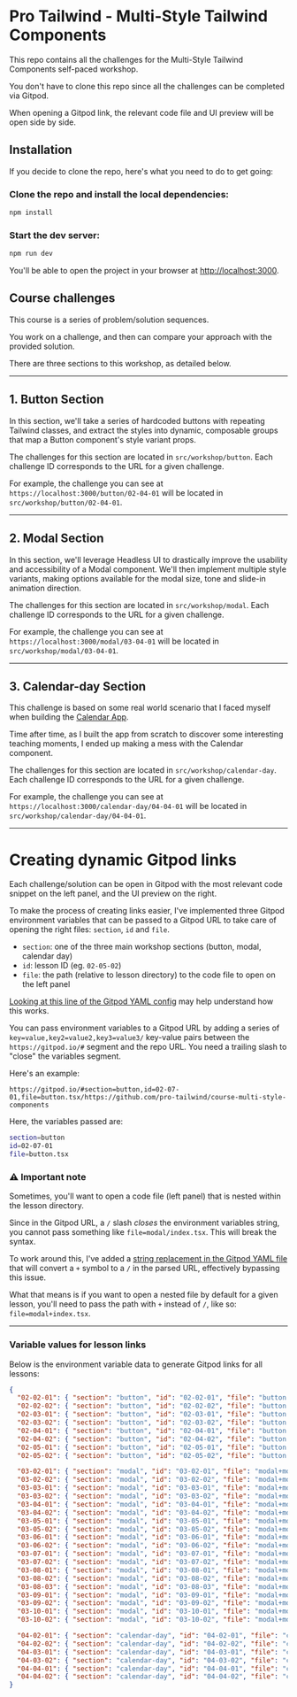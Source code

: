 # Pro Tailwind - Multi-Style Tailwind Components

This repo contains all the challenges for the Multi-Style Tailwind Components self-paced workshop.

You don't have to clone this repo since all the challenges can be completed via Gitpod.

When opening a Gitpod link, the relevant code file and UI preview will be open side by side.

## Installation

If you decide to clone the repo, here's what you need to do to get going:

### Clone the repo and install the local dependencies:

```sh
npm install
```

### Start the dev server:

```sh
npm run dev
```

You'll be able to open the project in your browser at [http://localhost:3000](http://localhost:3000).

## Course challenges

This course is a series of problem/solution sequences.

You work on a challenge, and then can compare your approach with the provided solution.

There are three sections to this workshop, as detailed below.

---

## 1. Button Section

In this section, we'll take a series of hardcoded buttons with repeating Tailwind classes, and extract the styles into dynamic, composable groups that map a Button component's style variant props.

The challenges for this section are located in `src/workshop/button`. Each challenge ID corresponds to the URL for a given challenge.

For example, the challenge you can see at `https://localhost:3000/button/02-04-01` will be located in `src/workshop/button/02-04-01`.

---

## 2. Modal Section

In this section, we'll leverage Headless UI to drastically improve the usability and accessibility of a Modal component. We'll then implement multiple style variants, making options available for the modal size, tone and slide-in animation direction.

The challenges for this section are located in `src/workshop/modal`. Each challenge ID corresponds to the URL for a given challenge.

For example, the challenge you can see at `https://localhost:3000/modal/03-04-01` will be located in `src/workshop/modal/03-04-01`.

---

## 3. Calendar-day Section

This challenge is based on some real world scenario that I faced myself when building the [Calendar App](https://calendar-app.protailwind.com).

Time after time, as I built the app from scratch to discover some interesting teaching moments, I ended up making a mess with the Calendar component.

The challenges for this section are located in `src/workshop/calendar-day`. Each challenge ID corresponds to the URL for a given challenge.

For example, the challenge you can see at `https://localhost:3000/calendar-day/04-04-01` will be located in `src/workshop/calendar-day/04-04-01`.

---

# Creating dynamic Gitpod links

Each challenge/solution can be open in Gitpod with the most relevant code snippet on the left panel, and the UI preview on the right.

To make the process of creating links easier, I've implemented three Gitpod environment variables that can be passed to a Gitpod URL to take care of opening the right files: `section`, `id` and `file`.

- `section`: one of the three main workshop sections (button, modal, calendar day)
- `id`: lesson ID (eg. `02-05-02`)
- `file`: the path (relative to lesson directory) to the code file to open on the left panel

[Looking at this line of the Gitpod YAML config](https://github.com/pro-tailwind/course-multi-style-components/blob/main/.gitpod.yml#L9) may help understand how this works.

You can pass environment variables to a Gitpod URL by adding a series of `key=value,key2=value2,key3=value3/` key-value pairs between the `https://gitpod.io/#` segment and the repo URL. You need a trailing slash to "close" the variables segment.

Here's an example:

```
https://gitpod.io/#section=button,id=02-07-01,file=button.tsx/https://github.com/pro-tailwind/course-multi-style-components
```

Here, the variables passed are:

```sh
section=button
id=02-07-01
file=button.tsx
```

### ⚠️ Important note

Sometimes, you'll want to open a code file (left panel) that is nested within the lesson directory.

Since in the Gitpod URL, a `/` slash _closes_ the environment variables string, you cannot pass something like `file=modal/index.tsx`. This will break the syntax.

To work around this, I've added a [string replacement in the Gitpod YAML file](https://github.com/pro-tailwind/course-multi-style-components/blob/main/.gitpod.yml#L9) that will convert a `+` symbol to a `/` in the parsed URL, effectively bypassing this issue.

What that means is if you want to open a nested file by default for a given lesson, you'll need to pass the path with `+` instead of `/`, like so: `file=modal+index.tsx`.

---

### Variable values for lesson links

Below is the environment variable data to generate Gitpod links for all lessons:

```json
{
  "02-02-01": { "section": "button", "id": "02-02-01", "file": "button.tsx" },
  "02-02-02": { "section": "button", "id": "02-02-02", "file": "button.tsx" },
  "02-03-01": { "section": "button", "id": "02-03-01", "file": "button.tsx" },
  "02-03-02": { "section": "button", "id": "02-03-02", "file": "button.tsx" },
  "02-04-01": { "section": "button", "id": "02-04-01", "file": "button.tsx" },
  "02-04-02": { "section": "button", "id": "02-04-02", "file": "button.tsx" },
  "02-05-01": { "section": "button", "id": "02-05-01", "file": "button.tsx" },
  "02-05-02": { "section": "button", "id": "02-05-02", "file": "button.tsx" },

  "03-02-01": { "section": "modal", "id": "03-02-01", "file": "modal+modal.tsx" },
  "03-02-02": { "section": "modal", "id": "03-02-02", "file": "modal+modal.tsx" },
  "03-03-01": { "section": "modal", "id": "03-03-01", "file": "modal+modal.tsx" },
  "03-03-02": { "section": "modal", "id": "03-03-02", "file": "modal+modal.tsx" },
  "03-04-01": { "section": "modal", "id": "03-04-01", "file": "modal+modal.tsx" },
  "03-04-02": { "section": "modal", "id": "03-04-02", "file": "modal+modal.tsx" },
  "03-05-01": { "section": "modal", "id": "03-05-01", "file": "modal+modal.tsx" },
  "03-05-02": { "section": "modal", "id": "03-05-02", "file": "modal+modal.tsx" },
  "03-06-01": { "section": "modal", "id": "03-06-01", "file": "modal+modal.tsx" },
  "03-06-02": { "section": "modal", "id": "03-06-02", "file": "modal+modal.tsx" },
  "03-07-01": { "section": "modal", "id": "03-07-01", "file": "modal+modal.tsx" },
  "03-07-02": { "section": "modal", "id": "03-07-02", "file": "modal+modal.tsx" },
  "03-08-01": { "section": "modal", "id": "03-08-01", "file": "modal+modal.tsx" },
  "03-08-02": { "section": "modal", "id": "03-08-02", "file": "modal+modal.tsx" },
  "03-08-03": { "section": "modal", "id": "03-08-03", "file": "modal+modal.tsx" },
  "03-09-01": { "section": "modal", "id": "03-09-01", "file": "modal+modal.tsx" },
  "03-09-02": { "section": "modal", "id": "03-09-02", "file": "modal+modal.tsx" },
  "03-10-01": { "section": "modal", "id": "03-10-01", "file": "modal+modal.tsx" },
  "03-10-02": { "section": "modal", "id": "03-10-02", "file": "modal+modal.tsx" },

  "04-02-01": { "section": "calendar-day", "id": "04-02-01", "file": "calendar+calendar-day.tsx" },
  "04-02-02": { "section": "calendar-day", "id": "04-02-02", "file": "calendar+calendar-day.tsx" },
  "04-03-01": { "section": "calendar-day", "id": "04-03-01", "file": "challenge.astro" },
  "04-03-02": { "section": "calendar-day", "id": "04-03-02", "file": "challenge.astro" },
  "04-04-01": { "section": "calendar-day", "id": "04-04-01", "file": "challenge+calendar-day.tsx" },
  "04-04-02": { "section": "calendar-day", "id": "04-04-02", "file": "challenge+calendar-day.tsx" }
}
```

